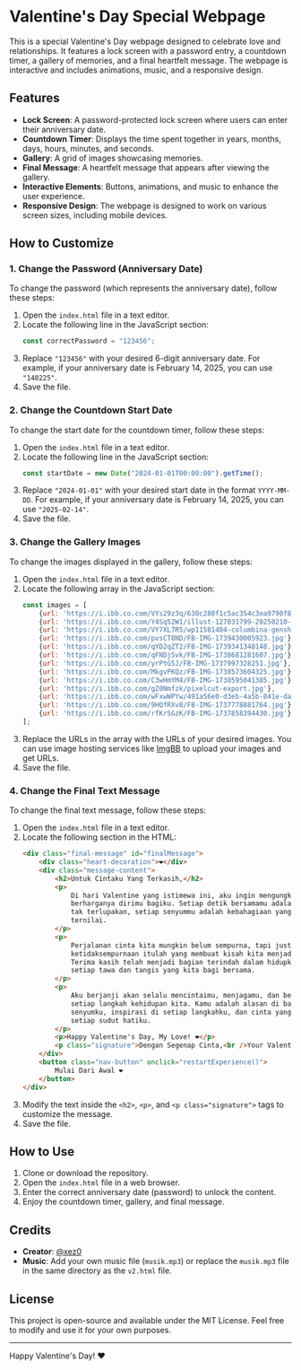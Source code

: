 # Valentine's Day Special Webpage

This is a special Valentine's Day webpage designed to celebrate love and relationships. It features a lock screen with a password entry, a countdown timer, a gallery of memories, and a final heartfelt message. The webpage is interactive and includes animations, music, and a responsive design.

## Features

- **Lock Screen**: A password-protected lock screen where users can enter their anniversary date.
- **Countdown Timer**: Displays the time spent together in years, months, days, hours, minutes, and seconds.
- **Gallery**: A grid of images showcasing memories.
- **Final Message**: A heartfelt message that appears after viewing the gallery.
- **Interactive Elements**: Buttons, animations, and music to enhance the user experience.
- **Responsive Design**: The webpage is designed to work on various screen sizes, including mobile devices.

## How to Customize

### 1. Change the Password (Anniversary Date)
To change the password (which represents the anniversary date), follow these steps:

1. Open the `index.html` file in a text editor.
2. Locate the following line in the JavaScript section:
   ```javascript
   const correctPassword = "123456";
   ```
3. Replace `"123456"` with your desired 6-digit anniversary date. For example, if your anniversary date is February 14, 2025, you can use `"140225"`.
4. Save the file.

### 2. Change the Countdown Start Date
To change the start date for the countdown timer, follow these steps:

1. Open the `index.html` file in a text editor.
2. Locate the following line in the JavaScript section:
   ```javascript
   const startDate = new Date("2024-01-01T00:00:00").getTime();
   ```
3. Replace `"2024-01-01"` with your desired start date in the format `YYYY-MM-DD`. For example, if your anniversary date is February 14, 2025, you can use `"2025-02-14"`.
4. Save the file.

### 3. Change the Gallery Images
To change the images displayed in the gallery, follow these steps:

1. Open the `index.html` file in a text editor.
2. Locate the following array in the JavaScript section:
   ```javascript
   const images = [
       {url: 'https://i.ibb.co.com/VYs29z3q/630c280f1c5ac354c3ea9790f871afbf.jpg'},
       {url: 'https://i.ibb.co.com/Y4Sq52W1/illust-127031799-20250210-190202.jpg'},
       {url: 'https://i.ibb.co.com/VY7XL7R5/wp11581404-columbina-genshin-wallpapers.jpg'},
       {url: 'https://i.ibb.co.com/pvsCT8ND/FB-IMG-1739430005923.jpg'},
       {url: 'https://i.ibb.co.com/qYD2qZT2/FB-IMG-1739341348148.jpg'},
       {url: 'https://i.ibb.co.com/qFNDjSvk/FB-IMG-1738681281607.jpg'},
       {url: 'https://i.ibb.co.com/yrPtG5J/FB-IMG-1737997328251.jpg'},
       {url: 'https://i.ibb.co.com/MkgvPKQz/FB-IMG-1738573604325.jpg'},
       {url: 'https://i.ibb.co.com/C3wHmYM4/FB-IMG-1738595041385.jpg'},
       {url: 'https://i.ibb.co.com/gZ0Nmfzk/pixelcut-export.jpg'},
       {url: 'https://i.ibb.co.com/wFxwWPYw/491a56e0-d3eb-4a5b-841e-daaec70a7af0.jpg'},
       {url: 'https://i.ibb.co.com/9HQfRXv8/FB-IMG-1737778881764.jpg'},
       {url: 'https://i.ibb.co.com/rfKrSGzK/FB-IMG-1737858394430.jpg'},
   ];
   ```
3. Replace the URLs in the array with the URLs of your desired images. You can use image hosting services like [ImgBB](https://imgbb.com/) to upload your images and get URLs.
4. Save the file.

### 4. Change the Final Text Message
To change the final text message, follow these steps:

1. Open the `index.html` file in a text editor.
2. Locate the following section in the HTML:
   ```html
   <div class="final-message" id="finalMessage">
       <div class="heart-decoration">❤️</div>
       <div class="message-content">
           <h2>Untuk Cintaku Yang Terkasih,</h2>
           <p>
               Di hari Valentine yang istimewa ini, aku ingin mengungkapkan betapa
               berharganya dirimu bagiku. Setiap detik bersamamu adalah momen yang
               tak terlupakan, setiap senyummu adalah kebahagiaan yang tak
               ternilai.
           </p>
           <p>
               Perjalanan cinta kita mungkin belum sempurna, tapi justru
               ketidaksempurnaan itulah yang membuat kisah kita menjadi indah.
               Terima kasih telah menjadi bagian terindah dalam hidupku, untuk
               setiap tawa dan tangis yang kita bagi bersama.
           </p>
           <p>
               Aku berjanji akan selalu mencintaimu, menjagamu, dan bersamamu dalam
               setiap langkah kehidupan kita. Kamu adalah alasan di balik setiap
               senyumku, inspirasi di setiap langkahku, dan cinta yang mengisi
               setiap sudut hatiku.
           </p>
           <p>Happy Valentine's Day, My Love! ❤️</p>
           <p class="signature">Dengan Segenap Cinta,<br />Your Valentine</p>
       </div>
       <button class="nav-button" onclick="restartExperience()">
           Mulai Dari Awal ❤️
       </button>
   </div>
   ```
3. Modify the text inside the `<h2>`, `<p>`, and `<p class="signature">` tags to customize the message.
4. Save the file.

## How to Use

1. Clone or download the repository.
2. Open the `index.html` file in a web browser.
3. Enter the correct anniversary date (password) to unlock the content.
4. Enjoy the countdown timer, gallery, and final message.

## Credits

- **Creator**: [@xez0](https://github.com/xez0)
- **Music**: Add your own music file (`musik.mp3`) or replace the `musik.mp3` file in the same directory as the `v2.html` file.

## License

This project is open-source and available under the MIT License. Feel free to modify and use it for your own purposes.

---

Happy Valentine's Day! ❤️

